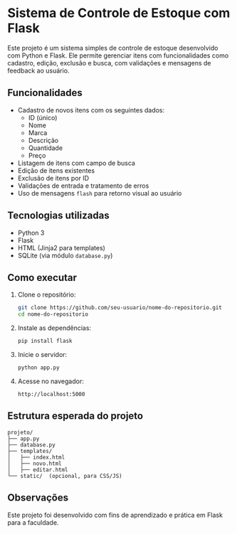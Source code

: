 # Sistema de Controle de Estoque com Flask

Este projeto é um sistema simples de controle de estoque desenvolvido com Python e Flask. Ele permite gerenciar itens com funcionalidades como cadastro, edição, exclusão e busca, com validações e mensagens de feedback ao usuário.

## Funcionalidades

- Cadastro de novos itens com os seguintes dados:
  - ID (único)
  - Nome
  - Marca
  - Descrição
  - Quantidade
  - Preço
- Listagem de itens com campo de busca
- Edição de itens existentes
- Exclusão de itens por ID
- Validações de entrada e tratamento de erros
- Uso de mensagens `flash` para retorno visual ao usuário

## Tecnologias utilizadas

- Python 3
- Flask
- HTML (Jinja2 para templates)
- SQLite (via módulo `database.py`)

## Como executar

1. Clone o repositório:

   ```bash
   git clone https://github.com/seu-usuario/nome-do-repositorio.git
   cd nome-do-repositorio
   ```

2. Instale as dependências:

   ```bash
   pip install flask
   ```

3. Inicie o servidor:

   ```bash
   python app.py
   ```

4. Acesse no navegador:

   ```
   http://localhost:5000
   ```

## Estrutura esperada do projeto

```
projeto/
├── app.py
├── database.py
├── templates/
│   ├── index.html
│   ├── novo.html
│   ├── editar.html
└── static/  (opcional, para CSS/JS)
```

## Observações

Este projeto foi desenvolvido com fins de aprendizado e prática em Flask para a faculdade.

